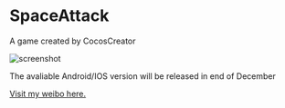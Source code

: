 # SpaceAttack

A game created by CocosCreator

![screenshot](http://teach.server.zhikuht.com//uploadFile//uploadImg/2016120911/1481254760767.jpg)

The avaliable Android/IOS version will be released in end of December

[Visit my weibo here.](http://weibo.com/3192048620)
